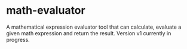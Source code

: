 # math-evaluator
A mathematical expression evaluator tool that can calculate, evaluate a given math expression and return the result.
Version v1 currently in progress.
